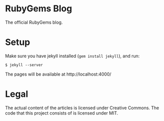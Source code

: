 RubyGems Blog
===============

The official RubyGems blog.

Setup
=====

Make sure you have jekyll installed (`gem install jekyll`), and run:

    $ jekyll --server

The pages will be available at http://localhost:4000/

Legal
=====

The actual content of the articles is licensed under Creative Commons. The code that this project consists of is licensed under MIT.
